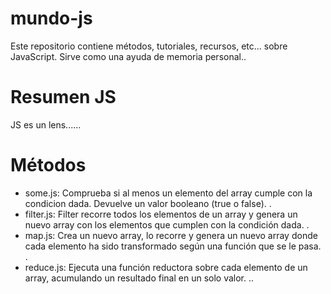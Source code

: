 # mundo-js
Este repositorio contiene métodos, tutoriales, recursos, etc... sobre JavaScript. Sirve como una ayuda de memoria personal..

# Resumen JS
JS es un lens......

# Métodos
- some.js: Comprueba si al menos un elemento del array cumple con la condicion dada. Devuelve un valor booleano (true o false).
.
- filter.js: Filter recorre todos los elementos de un array y genera un nuevo array con los elementos que cumplen con la condición dada.
.
- map.js: Crea un nuevo array, lo recorre y genera un nuevo array donde cada elemento ha sido transformado según una función que se le pasa.
.
- reduce.js: Ejecuta una función reductora sobre cada elemento de un array, acumulando un resultado final en un solo valor.
..
